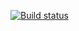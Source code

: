 [![Build status](https://ci.appveyor.com/api/projects/status/cgtnreixp6kgrnh1?svg=true)](https://ci.appveyor.com/project/Maksim-Shalaev/newcarddelivery)
